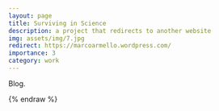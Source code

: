 ```yaml
---
layout: page
title: Surviving in Science 
description: a project that redirects to another website
img: assets/img/7.jpg
redirect: https://marcoarmello.wordpress.com/
importance: 3
category: work
---
```


Blog.

{% endraw %}

